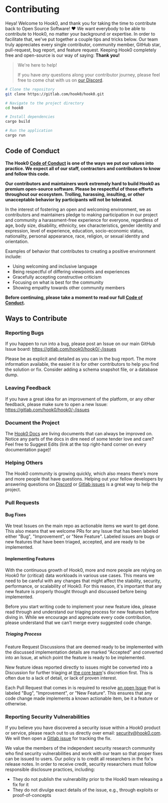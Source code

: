 # Contributing

Heya! Welcome to Hook0, and thank you for taking the time to contribute back to Open Source Software! ❤️ We want
everybody to be able to contribute to Hook0, no matter your background or expertise. In order to facilitate that,
we've put together a couple tips and tricks below. Our team truly appreciates every single contributor, community
member, GitHub star, pull-request, bug report, and feature request. Keeping Hook0 completely free and open-source is
our way of saying: **Thank you!**

> We're here to help!
>
> If you have _any_ questions along your contributor journey, please feel free to come chat with us on
> [our Discord](https://www.hook0.com/community).

```sh
# Clone the repository
git clone https://gitlab.com/hook0/hook0.git

# Navigate to the project directory
cd hook0

# Install dependencies
cargo build

# Run the application
cargo run
```

## Code of Conduct

**The Hook0 [Code of Conduct](CODE_OF_CONDUCT.md) is one of the ways
we put our values into practice. We expect all of our staff, contractors and contributors to know and follow this
code.**

**Our contributors and maintainers work extremely hard to build Hook0 as premium open-source software. Please be
respectful of those efforts throughout our ecosystem. Trolling, harassing, insulting, or other unacceptable behavior by
participants will not be tolerated.**

In the interest of fostering an open and welcoming environment, we as contributors and maintainers pledge to making
participation in our project and community a harassment-free experience for everyone, regardless of age, body size,
disability, ethnicity, sex characteristics, gender identity and expression, level of experience, education,
socio-economic status, nationality, personal appearance, race, religion, or sexual identity and orientation.

Examples of behavior that contributes to creating a positive environment include:

- Using welcoming and inclusive language
- Being respectful of differing viewpoints and experiences
- Gracefully accepting constructive criticism
- Focusing on what is best for the community
- Showing empathy towards other community members

**Before continuing, please take a moment to read our full
[Code of Conduct](CODE_OF_CONDUCT.md).**

## Ways to Contribute

### Reporting Bugs

If you happen to run into a bug, please post an Issue on our main GitHub Issue board:
https://gitlab.com/hook0/hook0/-/issues

Please be as explicit and detailed as you can in the bug report. The more information available, the easier it is for
other contributors to help you find the solution or fix. Consider adding a schema snapshot file, or a database dump.

### Leaving Feedback

If you have a great idea for an improvement of the platform, or any other feedback, please make sure to open a new
Issue: https://gitlab.com/hook0/hook0/-/issues

### Document the Project

The [Hook0 Docs](https://documentation.hook0.com/) are living documents that can always be improved on. Notice any
parts of the docs in dire need of some tender love and care? Feel free to Suggest Edits (link at the top right-hand
corner on every documentation page)!

### Helping Others

The Hook0 community is growing quickly, which also means there's more and more people that have questions. Helping
out your fellow developers by answering questions on [Discord](https://www.hook0.com/community) or
[Gitlab issues](https://gitlab.com/hook0/hook0/-/issues/?sort=milestone_due_desc&state=opened&label_name%5B%5D=Community%3A%3Acontribution&first_page_size=20)
is a great way to help the
project.

### Pull Requests

#### Bug Fixes

We treat Issues on the main repo as actionable items we want to get done. This also means that we welcome PRs for any
Issue that has been labeled either "Bug", "Improvement", or "New Feature". Labeled issues are bugs or new features that
have been triaged, accepted, and are ready to be implemented.

#### Implementing Features

With the continuous growth of Hook0, more and more people are relying on Hook0 for (critical) data workloads in
various use cases. This means we need to be careful with any changes that might affect the stability, security,
performance, or scalability of Hook0. For this reason, it's important that any new feature is properly thought
through and discussed before being implemented.

Before you start writing code to implement your new feature idea, please read through and understand our triaging
process for new features before diving in. While we encourage and appreciate every code contribution, please understand
that we can't merge every suggested code change.

##### Triaging Process

Feature Request Discussions that are deemed ready to be implemented with the discussed implementation details are marked
"Accepted" and converted into an Issue, at which point the feature is ready to be implemented.

New feature ideas reported directly to issues might be converted into a Discussion for further triaging at
[the core team](https://gitlab.com/hook0/hook0/-/project_members)'s discretion first. This is often due to a lack of
detail, or
lack of proven interest.

Each Pull Request that comes in is required to resolve [an open Issue](https://gitlab.com/hook0/hook0/-/issues) that
is labeled "Bug", "Improvement", or "New Feature". This ensures that any code change made implements a known actionable
item, be it a feature or otherwise.

### Reporting Security Vulnerabilities

If you believe you have discovered a security issue within a Hook0 product or service, please reach out to us
directly over email: [security@hook0.com](mailto:security@hook0.com). We will then open a
[Gitlab issue](https://gitlab.com/hook0/hook0/-/issues) for tracking the fix.

We value the members of the independent security research community who find security vulnerabilities and work with our
team so that proper fixes can be issued to users. Our policy is to credit all researchers in the fix's release notes. In
order to receive credit, security researchers must follow responsible disclosure practices, including:

- They do not publish the vulnerability prior to the Hook0 team releasing a fix for it
- They do not divulge exact details of the issue, e.g., through exploits or proof-of-concepts
